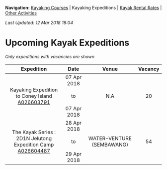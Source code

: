 **Navigation:** [Kayaking Courses](index) &#124; Kayaking Expeditions &#124; [Kayak Rental Rates](rental) &#124; [Other Activities](activity)

_Last Updated: 12 Mar 2018 18:04_
# Upcoming Kayak Expeditions

_Only expeditions with vacancies are shown_

Expedition | Date | Venue | Vacancy
:---:|:---:|:---:|:---:
Kayaking Expedition to Coney Island<br />[A026603791](https://www.onepa.sg/event/details/a026603791)|07 Apr 2018<br/><br/>to<br/><br/>07 Apr 2018|N.A|20
The Kayak Series : 2D1N Jelutong Expedition Camp<br />[A026604487](https://www.onepa.sg/event/details/a026604487)|28 Apr 2018<br/><br/>to<br/><br/>29 Apr 2018|WATER-VENTURE (SEMBAWANG)|54

